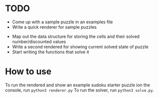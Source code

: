 # TODO

- Come up with a sample puzzle in an examples file
- Write a quick renderer for sample puzzles
* Map out the data structure for storing the cells and their solved number/discounted values
* Write a second rendered for showing current solved state of puzzle
* Start writing the functions that solve it


# How to use
To run the rendered and show an example sudoku starter puzzle ion the console, run `python3 renderer.py`
To run the solver, run `python3 solve.py`.
